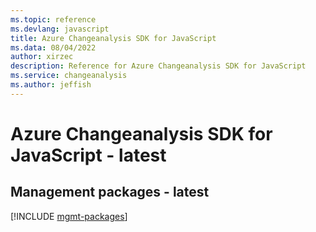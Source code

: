 ```yaml
---
ms.topic: reference
ms.devlang: javascript
title: Azure Changeanalysis SDK for JavaScript
ms.data: 08/04/2022
author: xirzec
description: Reference for Azure Changeanalysis SDK for JavaScript
ms.service: changeanalysis
ms.author: jeffish
---
```

# Azure Changeanalysis SDK for JavaScript - latest

## Management packages - latest
[!INCLUDE [mgmt-packages](changeanalysis-mgmt-index.md)]